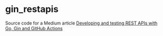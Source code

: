 # gin_restapis
Source code for a Medium article [Developing and testing REST APIs with Go, Gin and GitHub Actions](https://cloudvesna.com/75996b3e264a)
